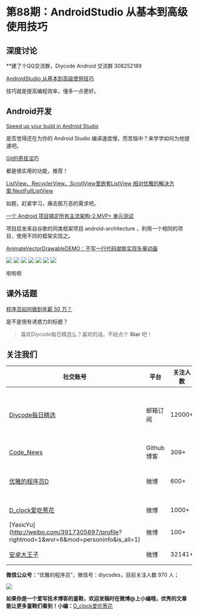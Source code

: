 # 第88期：AndroidStudio 从基本到高级使用技巧

## 深度讨论

**建了个QQ交流群，Diycode Android 交流群 308252189

[AndroidStudio 从基本到高级使用技巧](http://www.diycode.cc/topics/294)

技巧就是提高编程效率，懂多一点更好。

## Android开发

[Speed up your build in Android Studio](http://www.liaohuqiu.net/posts/speed-up-your-build/)

是否觉得还在为你的 Android Studio 编译速度慢，而苦恼中？来学学如何为他提速吧。

[Git的奇技淫巧](https://github.com/521xueweihan/git-tips)

都是很实用的功能，推荐！

[ListView、RecyclerView、ScrollView里嵌套ListView 相对优雅的解决方案:NestFullListView](http://blog.csdn.net/zxt0601/article/details/52494665)

如题，赶紧学习，痛击那万恶的需求吧。

[一个 Android 项目搞定所有主流架构-2.MVP+ 单元测试](http://www.diycode.cc/topics/309)

项目启发来自谷歌的同类框架项目 android-architecture ，利用一个相同的项目，使用不同的框架实现之。

[AnimateVectorDrawableDEMO：不写一行代码就能实现矢量动画](https://github.com/ghuiii/AnimateVectorDrawableDEMO)

![](https://camo.githubusercontent.com/89ff93e01d180ad27db093a7ea90d6e4f831a146/687474703a2f2f676875692e752e71696e6975646e2e636f6d2f676966312e676966)
![](https://camo.githubusercontent.com/b5973bb46cd2bc5d7d89133aa2878d6f49846c7c/687474703a2f2f676875692e752e71696e6975646e2e636f6d2f676966322e676966)
![](https://camo.githubusercontent.com/ebf3dfcf38c0562fd19187eaa7d142460e0e41df/687474703a2f2f676875692e752e71696e6975646e2e636f6d2f676966332e676966)
![](https://camo.githubusercontent.com/f1c501d454122b9e9238fa4f81b30dcb1610576a/687474703a2f2f676875692e752e71696e6975646e2e636f6d2f676966342e676966)
![](https://camo.githubusercontent.com/4ff9f04fc7acf15a21e0804a442fddacd0e16fb8/687474703a2f2f676875692e752e71696e6975646e2e636f6d2f6769665f352e676966)
![](https://camo.githubusercontent.com/1f78bbb5eb0f619c37056ec69d0faa6326186754/687474703a2f2f676875692e752e71696e6975646e2e636f6d2f676966362e676966)
![](https://camo.githubusercontent.com/dda6ddeba8bc975510b6ef260d5abc1e257f74af/687474703a2f2f676875692e752e71696e6975646e2e636f6d2f676966372e676966)

啦啦啦

## 课外话题

[程序员如何做到年薪 50 万？](https://www.zhihu.com/question/25163184)

是不是很有诱惑力的标题？

> 喜欢Diycode每日精选么？喜欢的话，不妨点个 **Star** 吧！

## 关注我们

| 社交账号  |  平台  | 关注人数 | 说明 |
| -------- | -------- | -------- | -------- |
| [Diycode每日精选](http://list.qq.com/cgi-bin/qf_invite?id=d469993d2c888e971c0fbb2309c4d84256968386b126b967)|   邮箱订阅  | 12000+ | 每日分享一次Android、iOS、Swfit技术干货  |
| [Code_News](https://github.com/DiyCodes/code_news) |    Github博客  |309+ | 每日邮件推送列表  |
| [优雅的程序员D](http://weibo.com/u/5891258264) |   微博  | 600+ | 官方微博，每日分享开源信息  |
| [D_clock爱吃葱花](http://weibo.com/u/2480694892)  |   微博  | 1000+ | 日报发起人  |
|[YasicYu](http://weibo.com/3917305697/profile? rightmod=1&wvr=6&mod=personinfo&is_all=1)  |   微博  | 100+ | 日报发起人  |
|[安卓大王子](http://weibo.com/apkbus/)   |   微博  | 32141+ | 日报发起人  |



**微信公众号：**“优雅的程序员”，微信号：diycodes，目前关注人数 970 人；

![](http://upload-images.jianshu.io/upload_images/1846413-b42abfa70f909099.jpg?imageMogr2/auto-orient/strip%7CimageView2/2/w/1240)

**如果你是一个爱写技术博客的童鞋，欢迎发稿时在微博@上小编哦，优秀的文章能让更多童鞋们看到！小编：**[D_clock爱吃葱花](http://weibo.com/2480694892/profile?rightmod=1&wvr=6&mod=personinfo&is_all=1)
